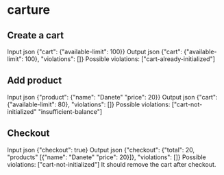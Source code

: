 # carture

## Create a cart

Input
json
{"cart": {"available-limit": 100}}
Output
json
{"cart": {"available-limit": 100}, "violations": []}
Possible violations: ["cart-already-initialized"]

## Add product

Input
json
{"product": {"name": "Danete" "price": 20}}
Output
json
{"cart": {"available-limit": 80}, "violations": []}
Possible violations: ["cart-not-initialized" "insufficient-balance"]

## Checkout

Input
json
{"checkout": true}
Output
json
{"checkout": {"total": 20, "products" [{"name": "Danete" "price": 20}]}, "violations": []}
Possible violations: ["cart-not-initialized"]
It should remove the cart after checkout.